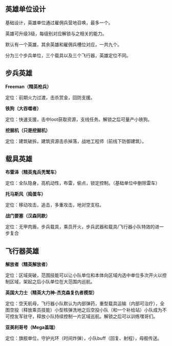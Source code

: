 ## 英雄单位设计

基础设计，英雄单位通过雇佣兵营地召唤，最多一个。

英雄可升级3级，每级别对应解锁与之相关的能力。

默认有一个英雄，其余英雄和雇佣兵槽位对应，一共九个。

分为三个步兵单位，三个载具以及三个飞行器，英雄定位不同。

## 步兵英雄

**Freeman（精英枪兵）**

定位：前期火力过渡，击杀赏金，回防支援。

**铁狗（大吞噬者）**

定位：快速支援，击中loot获取资源，支线任务。解锁之后可量产小铁狗。

**挖掘机（只是挖掘机）**

定位：建筑破拆，建筑资源击杀掉落，战地工程师（前线下防御建筑）。

## 载具英雄

**布雷泽（精英鬼兵秃鹫车）**

定位：全队隐身，高机动性，布雷，偷点，锁定控制。（基础单位中删除雷车）

**托马斯风（捣蛋车）**

定位：移动攻击，追击，多重攻击，地对空支柱。

**战门要塞（汉森同款）**

定位：无甲肉盾，步兵载具，乘员开火，步兵武器和载具/飞行器小队特效的进一步复合

## 飞行器英雄

**解放者（精英解放者）**

定位：区域突破，范围技能可以让小队单位和本体向区域内选中单位多次开火以控制区域，架起之后小队单位在大范围内巡航。

**英国大力士（精英大力神-杰克森复仇者模型）**

定位：空天航母，飞行器小队默认为内部弹药，重型载具运输（内部可治疗），全图空投（释放乘员技能）小型核弹洗地之后空投小队（和一个补给站）小队成为不可控友军驻守，释放小队持续控制一片区域巡航。解锁之后可以训练嘿哥们。

**亚美利哥号（Mega盖瑞）**

定位：旗舰单位，守护光环（时间炸弹），小队buff（回复、射程），母舰传送。